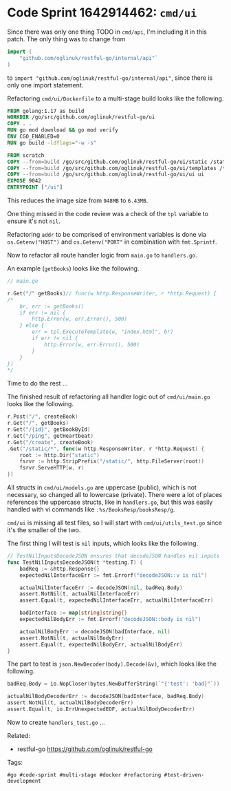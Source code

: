 # Code Sprint 1642914462: `cmd/ui`

Since there was only one thing TODO in `cmd/api`, I'm including it in
this patch. The only thing was to change from

```Go
import (
	"github.com/oglinuk/restful-go/internal/api"`
)
```

to  `import "github.com/oglinuk/restful-go/internal/api"`, since there is
only one import statement.

Refactoring `cmd/ui/Dockerfile` to a multi-stage build looks like the
following.

```Dockerfile
FROM golang:1.17 as build
WORKDIR /go/src/github.com/oglinuk/restful-go/ui
COPY . .
RUN go mod download && go mod verify
ENV CGO_ENABLED=0
RUN go build -ldflags="-w -s"

FROM scratch
COPY --from=build /go/src/github.com/oglinuk/restful-go/ui/static /static
COPY --from=build /go/src/github.com/oglinuk/restful-go/ui/templates /templates
COPY --from=build /go/src/github.com/oglinuk/restful-go/ui/ui ui
EXPOSE 9042
ENTRYPOINT ["/ui"]
```

This reduces the image size from `948MB` to `6.43MB`.

One thing missed in the code review was a check of the `tpl` variable to
ensure it's not `nil`.

Refactoring `addr` to be comprised of environment variables is done via
`os.Getenv("HOST")` and `os.Getenv("PORT"` in combination with
`fmt.Sprintf`.

Now to refactor all route handler logic from `main.go` to `handlers.go`.

An example (`getBooks`) looks like the following.

```Go
// main.go

r.Get("/" getBooks)// func(w http.ResponseWriter, r *http.Request) {
/*
	br, err := getBooks()
	if err != nil {
		http.Error(w, err.Error(), 500)
	} else {
		err = tpl.ExecuteTemplate(w, "index.html", br)
		if err != nil {
			http.Error(w, err.Error(), 500)
		}
	}
})
*/
```

Time to do the rest ...

The finished result of refactoring all handler logic out of
`cmd/ui/main.go` looks like the following.

```Go
r.Post("/", createBook)
r.Get("/", getBooks)
r.Get("/{id}", getBookById)
r.Get("/ping", getHeartbeat)
r.Get("/create", createBook)
.Get("/static/*", func(w http.ResponseWriter, r *http.Request) {
	root := http.Dir("static")
	fsrvr := http.StripPrefix("/static/", http.FileServer(root))
	fsrvr.ServeHTTP(w, r)
})
```

All structs in `cmd/ui/models.go` are uppercase (public), which is not
necessary, so changed all to lowercase (private). There were a lot of
places references the uppercase structs, like in `handlers.go`, but this
was easily handled with vi commands like `:%s/BooksResp/booksResp/g`.

`cmd/ui` is missing all test files, so I will start with
`cmd/ui/utils_test.go` since it's the smaller of the two.

The first thing I will test is `nil` inputs, which looks like the
following.

```Go
// TestNilInputsDecodeJSON ensures that decodeJSON handles nil inputs
func TestNilInputsDecodeJSON(t *testing.T) {
	badReq := &http.Response{}
	expectedNilInterfaceErr := fmt.Errorf("decodeJSON::v is nil")

	actualNilInterfaceErr := decodeJSON(nil, badReq.Body)
	assert.NotNil(t, actualNilInterfaceErr)
	assert.Equal(t, expectedNilInterfaceErr, actualNilInterfaceErr)

	badInterface := map[string]string{}
	expectedNilBodyErr := fmt.Errorf("decodeJSON::body is nil")

	actualNilBodyErr := decodeJSON(badInterface, nil)
	assert.NotNil(t, actualNilBodyErr)
	assert.Equal(t, expectedNilBodyErr, actualNilBodyErr)
}
```

The part to test is `json.NewDecoder(body).Decode(&v)`, which looks like
the following.

```Go
badReq.Body = io.NopCloser(bytes.NewBufferString(`"{'test': 'bad}"`))

actualNilBodyDecoderErr := decodeJSON(badInterface, badReq.Body)
assert.NotNil(t, actualNilBodyDecoderErr)
assert.Equal(t, io.ErrUnexpectedEOF, actualNilBodyDecoderErr)
```

Now to create `handlers_test.go` ...


Related:

* restful-go
	<https://github.com/oglinuk/restful-go>

Tags:

	#go #code-sprint #multi-stage #docker #refactoring #test-driven-development
